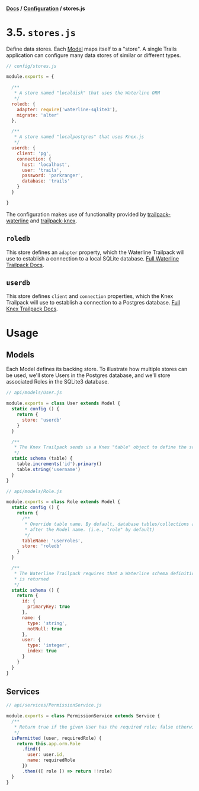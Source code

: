 #### [Docs](../../) / [Configuration](./) / stores.js

# 3.5. `stores.js`

Define data stores. Each [Model](../build/model.md) maps itself to a "store". A single Trails application can configure many data stores of similar or different types.

```js
// config/stores.js

module.exports = {

  /**
   * A store named "localdisk" that uses the Waterline ORM
   */
  roledb: {
    adapter: require('waterline-sqlite3'),
    migrate: 'alter'
  },

  /**
   * A store named "localpostgres" that uses Knex.js
   */
  userdb: {
    client: 'pg',
    connection: {
      host: 'localhost',
      user: 'trails',
      password: 'parkranger',
      database: 'trails'
    }
  }

}
```

The configuration makes use of functionality provided by [trailpack-waterline](https://github.com/trailsjs/trailpack-waterline) and [trailpack-knex](https://github.com/trailsjs/trailpack-knex).

## `roledb`

This store defines an `adapter` property, which the Waterline Trailpack will use to establish a connection to a local SQLite database. [Full Waterline Trailpack Docs](https://github.com/trailsjs/trailpack-waterline).

## `userdb`

This store defines `client` and `connection` properties, which the Knex Trailpack will use to establish a connection to a Postgres database. [Full Knex Trailpack Docs](https://github.com/trailsjs/trailpack-knex).

# Usage

## Models

Each Model defines its backing store. To illustrate how multiple stores can be used, we'll store Users in the Postgres database, and we'll store associated Roles in the SQLite3 database.

```js
// api/models/User.js

module.exports = class User extends Model {
  static config () {
    return {
      store: 'userdb'
    }
  }

  /**
   * The Knex Trailpack sends us a Knex "table" object to define the schema
   */
  static schema (table) {
    table.increments('id').primary()
    table.string('username')
  }
}
```

```js
// api/models/Role.js

module.exports = class Role extends Model {
  static config () {
    return {
      /**
       * Override table name. By default, database tables/collections are named
       * after the Model name. (i.e., "role" by default)
       */
      tableName: 'userroles',
      store: 'roledb'
    }
  }

  /**
   * The Waterline Trailpack requires that a Waterline schema definition object
   * is returned
   */
  static schema () {
    return {
      id: {
        primaryKey: true
      },
      name: {
        type: 'string',
        notNull: true
      },
      user: {
        type: 'integer',
        index: true
      }
    }
  }
}
```

## Services

```js
// api/services/PermissionService.js

module.exports = class PermissionService extends Service {
  /**
   * Return true if the given User has the required role; false otherwise.
   */
  isPermitted (user, requiredRole) {
    return this.app.orm.Role
      .find({
        user: user.id,
        name: requiredRole
      })
      .then(([ role ]) => return !!role)
  }
}
```
